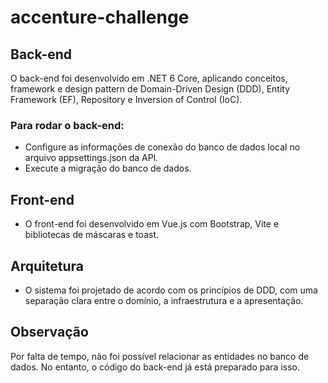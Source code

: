 # accenture-challenge

## Back-end

O back-end foi desenvolvido em .NET 6 Core, aplicando conceitos, framework e design pattern de Domain-Driven Design (DDD), Entity Framework (EF), Repository e Inversion of Control (IoC).

### Para rodar o back-end:

- Configure as informações de conexão do banco de dados local no arquivo appsettings.json da API.
- Execute a migração do banco de dados.
  
## Front-end

- O front-end foi desenvolvido em Vue.js com Bootstrap, Vite e bibliotecas de máscaras e toast.

## Arquitetura

- O sistema foi projetado de acordo com os princípios de DDD, com uma separação clara entre o domínio, a infraestrutura e a apresentação.

## Observação

Por falta de tempo, não foi possível relacionar as entidades no banco de dados. No entanto, o código do back-end já está preparado para isso.
